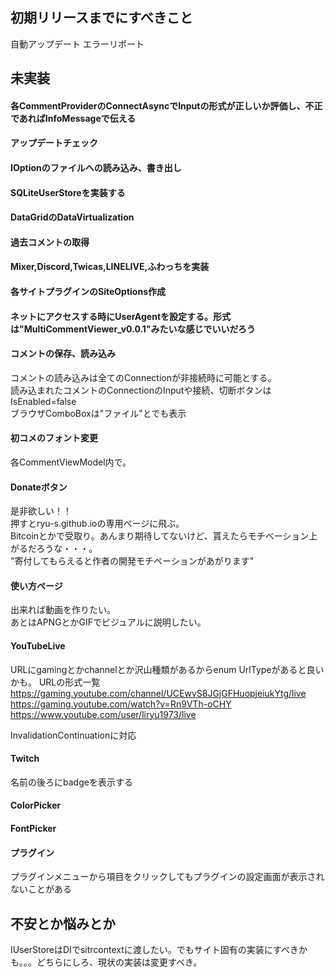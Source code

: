 ﻿## 初期リリースまでにすべきこと
自動アップデート
エラーリポート


## 未実装
#### 各CommentProviderのConnectAsyncでInputの形式が正しいか評価し、不正であればInfoMessageで伝える
#### アップデートチェック
#### IOptionのファイルへの読み込み、書き出し
#### SQLiteUserStoreを実装する
#### DataGridのDataVirtualization
#### 過去コメントの取得
#### Mixer,Discord,Twicas,LINELIVE,ふわっちを実装
#### 各サイトプラグインのSiteOptions作成
#### ネットにアクセスする時にUserAgentを設定する。形式は"MultiCommentViewer_v0.0.1"みたいな感じでいいだろう
#### コメントの保存、読み込み
コメントの読み込みは全てのConnectionが非接続時に可能とする。  
読み込まれたコメントのConnectionのInputや接続、切断ボタンはIsEnabled=false  
ブラウザComboBoxは"ファイル"とでも表示  
#### 初コメのフォント変更
各CommentViewModel内で。
#### Donateボタン
是非欲しい！！  
押すとryu-s.github.ioの専用ページに飛ぶ。  
Bitcoinとかで受取り。あんまり期待してないけど、貰えたらモチベーション上がるだろうな・・・。  
"寄付してもらえると作者の開発モチベーションがあがります"
#### 使い方ページ
出来れば動画を作りたい。  
あとはAPNGとかGIFでビジュアルに説明したい。  

#### YouTubeLive
URLにgamingとかchannelとか沢山種類があるからenum UrlTypeがあると良いかも。
URLの形式一覧
https://gaming.youtube.com/channel/UCEwvS8JGjGFHuopjeiukYtg/live
https://gaming.youtube.com/watch?v=Rn9VTh-oCHY​
https://www.youtube.com/user/liryu1973/live

InvalidationContinuationに対応

#### Twitch
名前の後ろにbadgeを表示する

#### ColorPicker

#### FontPicker

#### プラグイン
プラグインメニューから項目をクリックしてもプラグインの設定画面が表示されないことがある


## 不安とか悩みとか
IUserStoreはDIでsitrcontextに渡したい。でもサイト固有の実装にすべきかも。。。どちらにしろ、現状の実装は変更すべき。

